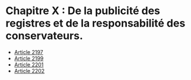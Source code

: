 # Chapitre X : De la publicité des registres et de la responsabilité des conservateurs.

- [Article 2197](article-2197.md)
- [Article 2199](article-2199.md)
- [Article 2201](article-2201.md)
- [Article 2202](article-2202.md)
